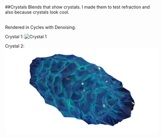 ##Crystals
Blends that show crystals. I made them to test refraction and also because crystals look cool.
######
Rendered in Cycles with Denoising.

Crystal 1:
![Crystal 1](crystal1.png)

Crystal 2:
![Crystal 2](crystal2.png)
